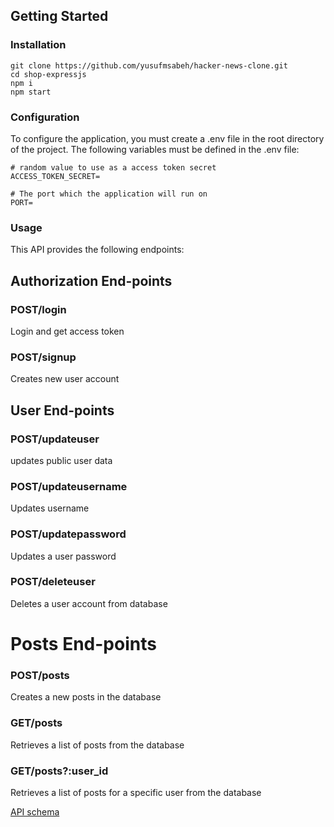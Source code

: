 ## Getting Started

### Installation

```
git clone https://github.com/yusufmsabeh/hacker-news-clone.git
cd shop-expressjs
npm i
npm start
```

### Configuration

To configure the application, you must create a .env file in the root directory of the project. The following variables must be defined in the .env file:

```
# random value to use as a access token secret
ACCESS_TOKEN_SECRET=

# The port which the application will run on
PORT=
```

### Usage

This API provides the following endpoints:

## Authorization End-points

### POST/login

Login and get access token

### POST/signup

Creates new user account

## User End-points

### POST/updateuser

updates public user data

### POST/updateusername

Updates username

### POST/updatepassword

Updates a user password

### POST/deleteuser

Deletes a user account from database

# Posts End-points

### POST/posts

Creates a new posts in the database

### GET/posts

Retrieves a list of posts from the database

### GET/posts?:user_id

Retrieves a list of posts for a specific user from the database

[API schema](https://api.postman.com/collections/22847465-b5c9b3c6-65f8-4297-a15b-fe3765f0d47a?access_key=PMAT-01GXBMFQT2RNC3Y0R75SFDB0KR)
